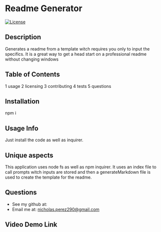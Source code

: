 # Readme Generator
  [![License](https://img.shields.io/badge/License-BSD%203--Clause-blue.svg)](https://opensource.org/licenses/BSD-3-Clause)
  ## Description
  
  Generates a readme from a template witch requires you only to input the specifics. It is a great way to get a head start on a professional readme without changing windows
  
  ## Table of Contents
   1 usage
   2 licensing
   3 contributing
   4 tests
   5 questions
  
  ## Installation 
  npm i
  
  ## Usage Info
  Just install the code as well as inquirer.

  ## Unique aspects
  This application uses node fs as well as npm inquirer. It uses an index file to call prompts witch inputs are stored and then a generateMarkdown file is used to create the template for the readme.
  ## Questions
  * See my github at: [](https://github.com/nicholasPerez290/professional-readme-generator)
  * Email me at: nicholas.perez290@gmail.com

  ## Video Demo Link

  [](https://drive.google.com/file/d/1ZiIIAb9UgeJsn5AXUAtn3u3iPbqKH1NF/view)
  